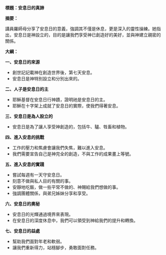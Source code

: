 **標題：安息日的真諦**

**摘要：**

講員羅師母分享了安息日的意義，強調其不僅是休息，更是深入的靈性操練。她指出，安息日是神設立的，目的是讓我們享受神已創造好的美好，並與神建立親密的關係。

**大綱：**

**一、安息日的來源**
* 創世記記載神在創造世界後，第七天安息。
* 安息日是神特別設立和分別出來的。

**二、人子是安息日的主**
* 耶穌基督在安息日行神蹟，證明祂是安息日的主。
* 耶穌在十字架上成就了安息日的實際，使我們得著安息。

**三、安息日是為人設立的**
* 安息日是為了讓人享受神創造的，包括牛、驢、牲畜和植物。

**四、進入安息的挑戰**
* 工作的壓力和焦慮會讓我們失焦，難以進入安息。
* 我們需要宣告自己是神完全的創造，不與工作的成果畫上等號。

**五、進入安息的實踐**
* 嘗試每週有一天守安息日。
* 刻意不做與私人目的有關的事。
* 安靜地吃飯，做一些平常不做的、神賜給我們想做的事。
* 強調團體關係，與弟兄姊妹分享和享受。

**六、安息日的奧秘**
* 安息日的光輝通過境界來表現。
* 在安息日的深度休息中，我們可以領受到神給我們的提升和轉換。

**七、安息日的益處**
* 幫助我們面對年老和軟弱。
* 讓我們重新得力，站穩腳步，勇敢面對任務。